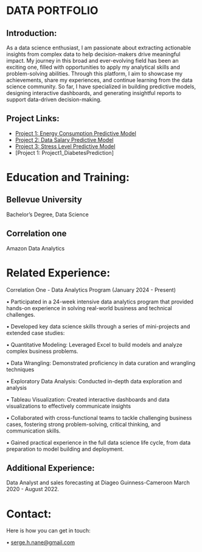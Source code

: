 # DATA PORTFOLIO
## Introduction:
As a data science enthusiast, I am passionate about extracting actionable insights from complex data to help decision-makers drive meaningful impact. My journey in this broad and ever-evolving field has been an exciting one, filled with opportunities to apply my analytical skills and problem-solving abilities. Through this platform, I aim to showcase my achievements, share my experiences, and continue learning from the data science community. So far, I have specialized in building predictive models, designing interactive dashboards, and generating insightful reports to support data-driven decision-making.

## Project Links:
- [Project 1: Energy Consumption Predictive Model](Project1.md)
- [Project 2: Data Salary Predictive Model](Project2.md)
- [Project 3: Stress Level Predictive Model](Project3.md)
- [Project 1: Project1_DiabetesPrediction]


# Education and Training:
## Bellevue University
Bachelor’s Degree, Data Science
## Correlation one
Amazon Data Analytics


# Related Experience:

Correlation One - Data Analytics Program (January 2024 - Present)

• Participated in a 24-week intensive data analytics program that provided hands-on experience in solving real-world business and technical challenges.

• Developed key data science skills through a series of mini-projects and extended case studies:

•	Quantitative Modeling: Leveraged Excel to build models and analyze complex business problems.

•	Data Wrangling: Demonstrated proficiency in data curation and wrangling techniques

•	Exploratory Data Analysis: Conducted in-depth data exploration and analysis

•	Tableau Visualization: Created interactive dashboards and data visualizations to effectively communicate insights

• Collaborated with cross-functional teams to tackle challenging business cases, fostering strong problem-solving, critical thinking, and communication skills.

• Gained practical experience in the full data science life cycle, from data preparation to model building and deployment.


## Additional Experience:
Data Analyst and sales forecasting at Diageo Guinness-Cameroon March 2020 - August 2022.


# Contact:
Here is how you can get in touch:

•	serge.h.nane@gmail.com



